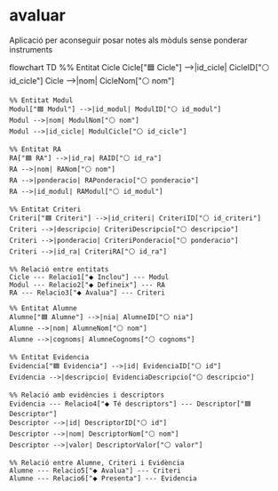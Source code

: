 # avaluar
Aplicació per aconseguir posar notes als mòduls sense ponderar instruments 

flowchart TD
    %% Entitat Cicle
    Cicle["🟦 Cicle"] -->|id_cicle| CicleID["⚪ id_cicle"]
    Cicle -->|nom| CicleNom["⚪ nom"]

    %% Entitat Modul
    Modul["🟦 Modul"] -->|id_modul| ModulID["⚪ id_modul"]
    Modul -->|nom| ModulNom["⚪ nom"]
    Modul -->|id_cicle| ModulCicle["⚪ id_cicle"]

    %% Entitat RA
    RA["🟦 RA"] -->|id_ra| RAID["⚪ id_ra"]
    RA -->|nom| RANom["⚪ nom"]
    RA -->|ponderacio| RAPonderacio["⚪ ponderacio"]
    RA -->|id_modul| RAModul["⚪ id_modul"]

    %% Entitat Criteri
    Criteri["🟦 Criteri"] -->|id_criteri| CriteriID["⚪ id_criteri"]
    Criteri -->|descripcio| CriteriDescripcio["⚪ descripcio"]
    Criteri -->|ponderacio| CriteriPonderacio["⚪ ponderacio"]
    Criteri -->|id_ra| CriteriRA["⚪ id_ra"]

    %% Relació entre entitats
    Cicle --- Relacio1["⬥ Inclou"] --- Modul
    Modul --- Relacio2["⬥ Defineix"] --- RA
    RA --- Relacio3["⬥ Avalua"] --- Criteri

    %% Entitat Alumne
    Alumne["🟦 Alumne"] -->|nia| AlumneID["⚪ nia"]
    Alumne -->|nom| AlumneNom["⚪ nom"]
    Alumne -->|cognoms| AlumneCognoms["⚪ cognoms"]

    %% Entitat Evidencia
    Evidencia["🟦 Evidencia"] -->|id| EvidenciaID["⚪ id"]
    Evidencia -->|descripcio| EvidenciaDescripcio["⚪ descripcio"]

    %% Relació amb evidències i descriptors
    Evidencia --- Relacio4["⬥ Té descriptors"] --- Descriptor["🟦 Descriptor"]
    Descriptor -->|id| DescriptorID["⚪ id"]
    Descriptor -->|nom| DescriptorNom["⚪ nom"]
    Descriptor -->|valor| DescriptorValor["⚪ valor"]

    %% Relació entre Alumne, Criteri i Evidència
    Alumne --- Relacio5["⬥ Avalua"] --- Criteri
    Alumne --- Relacio6["⬥ Presenta"] --- Evidencia
